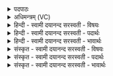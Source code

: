 <details><summary>पदपाठः</summary>

सः। बो॒धि॒। सू॒रिः। म॒घवेति॑ म॒घऽवा॑। वसु॑पत॒ इति॒ वसु॑ऽपते। वसु॑दाव॒न्निति॒ वसु॑ऽदावन्। यु॒यो॒धि। अ॒स्मत्। द्वेषा॑सि। वि॒श्वक॑र्मण॒ इति॑ वि॒श्वऽक॑र्मणे। स्वाहा॑। ४३।
</details>

<details><summary>अधिमन्त्रम् (VC)</summary>

- अग्निर्देवता
- सोमाहुतिर्ऋषिः
- आर्ची पङ्क्तिः
- पञ्चमः
</details>

<details><summary>हिन्दी - स्वामी दयानन्द सरस्वती  - विषयः</summary>

मनुष्य लोग क्या करके किस को प्राप्त हों, यह विषय अगले मन्त्र में कहा है ॥
</details>

<details><summary>हिन्दी - स्वामी दयानन्द सरस्वती  - पदार्थः</summary>

पदार्थान्वयभाषाः -  हे (वसुपते) धनों के पालक (वसुदावन्) सुपुत्रों के लिये धन देनेवाले जो (मघवा) प्रशंसित विद्या से युक्त (सूरिः) बुद्धिमान् आप सत्य को (बोधि) जानें, (सः) सो आप (विश्वकर्म्मणे) सम्पूर्ण शुभ कर्मों के अनुष्ठान के लिये (स्वाहा) सत्य वाणी का उपदेश करते हुए आप (अस्मत्) हमसे (द्वेषांसि) द्वेषयुक्त कर्मों से (युयोधि) पृथक् कीजिये ॥४३ ॥
</details>

<details><summary>हिन्दी - स्वामी दयानन्द सरस्वती  - भावार्थः</summary>

भावार्थभाषाः -  जो मनुष्य ब्रह्मचर्य्य के साथ जितेन्द्रिय हो, द्वेष को छोड़, धर्मानुसार उपदेश कर और सुन के प्रयत्न करते हैं, वे ही धर्मात्मा विद्वान् लोग सम्पूर्ण सत्य-असत्य के जानने और उपदेश करने के योग्य होते हैं, और अन्य हठ अभिमान युक्त क्षुद्र पुरुष नहीं ॥४३ ॥
</details>

<details><summary>संस्कृत - स्वामी दयानन्द सरस्वती  - विषयः</summary>

मनुष्याः किं कृत्वा किं प्राप्नुयुरित्याह ॥
</details>

<details><summary>संस्कृत - स्वामी दयानन्द सरस्वती  - पदार्थः</summary>

पदार्थान्वयभाषाः -  हे वसुपते वसुदावन् ! यो मघवा सूरिर्भवान् सत्यं बोधि, स विश्वकर्मणे स्वाहा सत्यवाणीमुपदिशन् संस्त्वमस्मद् द्वेषांसि वियुयोधि सततं दूरीकुरु ॥४३ ॥
</details>

<details><summary>संस्कृत - स्वामी दयानन्द सरस्वती  - भावार्थः</summary>

भावार्थभाषाः -  ये मनुष्याः ! ब्रह्मचर्य्येण जितेन्द्रिया भूत्वा द्वेषं विहाय धर्मेणोपदिश्य श्रुत्वा च प्रयतन्ते, त एव धार्मिका विद्वांसोऽखिलं सत्यासत्यं ज्ञातुमुपदेष्टुं चार्हन्ति, नेतरे हठाभिमानयुक्ताः क्षुद्राशयाः ॥४३ ॥
</details>